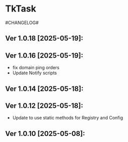 # TkTask

#CHANGELOG#

Ver 1.0.18 [2025-05-19]:
-------------------------------


Ver 1.0.16 [2025-05-19]:
-------------------------------
  - fix domain ping orders
  - Update Notify scripts


Ver 1.0.14 [2025-05-18]:
-------------------------------


Ver 1.0.12 [2025-05-18]:
-------------------------------
  - Update to use static methods for Registry and Config


Ver 1.0.10 [2025-05-08]:
-------------------------------
